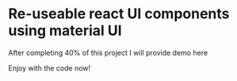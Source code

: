 # Re-useable react UI components using material UI

After completing 40% of this project I will provide demo here

Enjoy with the code now!
